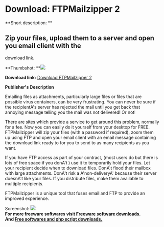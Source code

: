 # Download: FTPMailzipper 2

**Short description: **

## Zip your files, upload them to a server and open you email client with the
download link.

  
**Thumbshot: **![](http://www.freewarefiles.com/screenshot/ftpmailzipper_md.jpg)   
  
**Download link:** [Download FTPMailzipper 2](http://freesoftwares.boysofts.com/FTPMailzipper-2_program_53561.html)  
  

**Publisher's Description**  
  

Emailing files as attachments, particularly large files or files that are
possible virus containers, can be very frustrating. You can never be sure if
the recipientA's server has rejected the mail until you get back that annoying
message telling you the mail was not delivered! Or not!

There are sites which provide a service to get around this problem, normally
for a fee. Now you can easily do it yourself from your desktop for FREE.
FTPMailzipper will zip your files (with a password if required), zoom them up
using FTP and open your email client with an email message containing the
download link ready to for you to send to as many recipients as you want.

If you have FTP access as part of your contract, (most users do but there is
lots of free space if you donA't ) use it to temporarily hold your files. Let
your recipient decide when to download files. DonA't flood their mailbox with
large attachments. DonA't risk a A'non-deliveryA' because their server
doesnA't like your files. If you distribute files, make them available to
multiple recipients.

FTPMailzipper is a unique tool that fuses email and FTP to provide an improved
experience.

  
  
Screenshot: ![](http://www.freewarefiles.com/screenshot/ftpmailzipper.jpg)  
**For more freeware softwares visit [Freeware software downloads.](http://freesoftwares.boysofts.com/)**   
**And [Free softwares and php script downloads.](http://www.boysofts.com/)**

